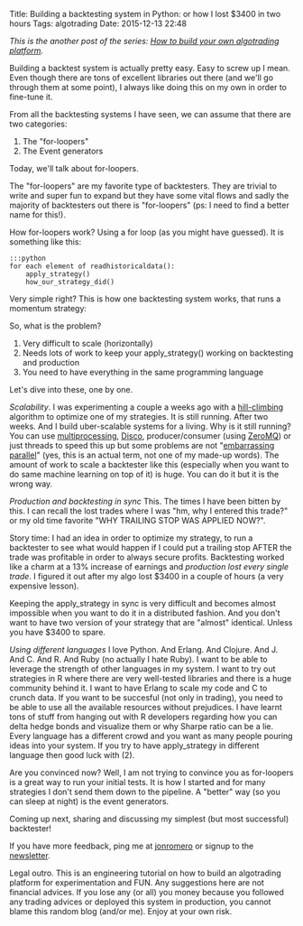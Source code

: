 Title: Building a backtesting system in Python: or how I lost $3400 in two hours 
Tags: algotrading
Date: 2015-12-13 22:48

*This is the another post of the series: [How to build your own algotrading platform](how-to-build-your-own-algorithmic-trading-platform.html).*

Building a backtest system is actually pretty easy. Easy to screw up I mean. Even though there are tons of excellent libraries out there (and we'll go through them at some point), I always like doing this on my own in order to fine-tune it.

From all the backtesting systems I have seen, we can assume that there are two categories:

1. The "for-loopers"
2. The Event generators

Today, we'll talk about for-loopers.

The "for-loopers" are my favorite type of backtesters. They are trivial to write and super fun to expand but they have some vital flows and sadly the majority of backtesters out there is "for-loopers" (ps: I need to find a better name for this!).

How for-loopers work? Using a for loop (as you might have guessed). It is something like this:

	:::python
	for each element of readhistoricaldata(): 
		apply_strategy() 
		how_our_strategy_did()

Very simple right? This is how one backtesting system works, that runs a momentum strategy:

<script src="https://gist.github.com/jonromero/125cbca28067f0aefb2c.js"></script>

So, what is the problem? 

1. Very difficult to scale (horizontally) 
2. Needs lots of work to keep your apply_strategy() working on backtesting and production 
3. You need to have everything in the same programming language

Let's dive into these, one by one.

*Scalability*. 
I was experimenting a couple a weeks ago with a [hill-climbing](https://en.wikipedia.org/wiki/Hill_climbing) algorithm to optimize one of my strategies. It is still running. After two weeks. And I build uber-scalable systems for a living.
Why is it still running? You can use [multiprocessing](https://docs.python.org/2/library/multiprocessing.html), [Disco](http://discoproject.org/), producer/consumer (using [ZeroMQ](http://zeromq.org/)) or just threads to speed this up but some problems are not "[embarrassing parallel](https://en.wikipedia.org/wiki/Embarrassingly_parallel)" (yes, this is an actual term, not one of my made-up words). The amount of work to scale a backtester like this (especially when you want to do same machine learning on top of it) is huge. You can do it but it is the wrong way.

*Production and backtesting in sync*
This. The times I have been bitten by this. I can recall the lost trades where I was "hm, why I entered this trade?" or my old time favorite "WHY TRAILING STOP WAS APPLIED NOW?".

Story time: I had an idea in order to optimize my strategy, to run a backtester to see what would happen if I could put a trailing stop AFTER the trade was profitable in order to always secure profits. Backtesting worked like a charm at a 13% increase of earnings and *production lost every single trade*. I figured it out after my algo lost $3400 in a couple of hours (a very expensive lesson).

Keeping the apply_strategy in sync is very difficult and becomes almost impossible when you want to do it in a distributed fashion. And you don't want to have two version of your strategy that are "almost" identical. Unless you have $3400 to spare.

*Using different languages*
I love Python. And Erlang. And Clojure. And J. And C. And R. And Ruby (no actually I hate Ruby). I want to be able to leverage the strength of other languages in my system. I want to try out strategies in R where there are very well-tested libraries and there is a huge community behind it. I want to have Erlang to scale my code and C to crunch data. If you want to be succesful (not only in trading), you need to be able to use all the available resources without prejudices. I have learnt tons of stuff from hanging out with R developers regarding how you can delta hedge bonds and visualize them or why Sharpe ratio can be a lie. Every language has a different crowd and you want as many people pouring ideas into your system.
If you try to have apply_strategy in different language then good luck with (2).

Are you convinced now? Well, I am not trying to convince you as for-loopers is a great way to run your initial tests. It is how I started and for many strategies I don't send them down to the pipeline. A "better" way (so you can sleep at night) is the event generators.

Coming up next, sharing and discussing my simplest (but most successful) backtester!

If you have more feedback, ping me at [jonromero](http://www.twitter.com/jonromero) or signup to the [newsletter](http://eepurl.com/bGbOnb). 

Legal outro. This is an engineering tutorial on how to build an algotrading platform for experimentation and FUN. Any suggestions here are not financial advices. 
If you lose any (or all) you money because you followed any trading advices or deployed this system in production, you cannot blame this random blog (and/or me). Enjoy at your own risk. 


